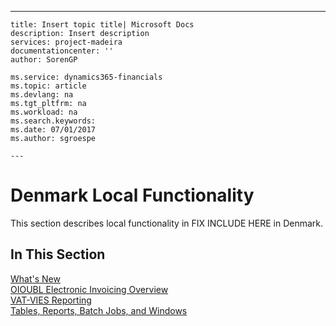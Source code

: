 ---
    title: Insert topic title| Microsoft Docs
    description: Insert description
    services: project-madeira
    documentationcenter: ''
    author: SorenGP

    ms.service: dynamics365-financials
    ms.topic: article
    ms.devlang: na
    ms.tgt_pltfrm: na
    ms.workload: na
    ms.search.keywords:
    ms.date: 07/01/2017
    ms.author: sgroespe

    ---
# Denmark Local Functionality
This section describes local functionality in FIX INCLUDE HERE<!--[!INCLUDE[navnow](../../ApplicationDesign/includes/navnow_md.md)] --> in Denmark.  
  
## In This Section  
 [What's New](../../LocalFunctionalityForMicrosoftDynamicsNav2016/Denmark/what-s-new.md)  
  [OIOUBL Electronic Invoicing Overview](../../LocalFunctionalityForMicrosoftDynamicsNav2016/Denmark/oioubl-electronic-invoicing-overview.md)  
  [VAT-VIES Reporting](../../LocalFunctionalityForMicrosoftDynamicsNav2016/Denmark/vat-vies-reporting.md)  
 [Tables, Reports, Batch Jobs, and Windows](../../LocalFunctionalityForMicrosoftDynamicsNav2016/Denmark/tables-reports-batch-jobs-and-windows.md)